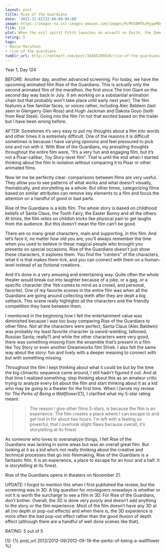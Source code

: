 ```yaml
---
layout: post
title: Rise of the Guardians
date: '2012-11-01T22:40:00-04:00'
image: https://images-na.ssl-images-amazon.com/images/M/MV5BMTkzMjgwMDg1M15BMl5BanBnXkFtZTcwMTgzNTI1OA@@._V1_UX182_CR0,0,182,268_AL_.jpg
film: 124
plot: When the evil spirit Pitch launches an assault on Earth, the Immortal Guardians team up to protect the innocence of children all around the world.
rating: 5
tags:
- Movie Marathon
- rise of the guardians
tumblr_url: http://reelmatt.com/post/34805289830/rise-of-the-guardians
---
```


Year 1, Day 124

BEFORE: Another day, another advanced screening. For today, we have the upcoming animated film Rise of the Guardians. This is actually only the second animated film of the marathon, the first since The Iron Giant on the second day way back in July. (I am working on a substantial animation chain but that probably won’t take place until early next year). The film features a few familiar faces, or voices rather, including Alec Baldwin (last seen in Glengarry Glen Ross) and Hugh Jackman and Dakota Goyo (both from Real Steel). Going into the film I’m not that excited based on the trailer but I have been wrong before.

AFTER: Sometimes it’s very easy to put my thoughts about a film into words and other times it is extremely difficult. One of the reasons it is difficult sometimes is because I have varying opinions and feel pressured to pick one and run with it. With Rise of the Guardians, my prevailing thoughts throughout the entire film were, “It’s a very fun and engaging film, but it’s not a Pixar-caliber, Toy Story-level film”. That is until the end when I started thinking about the film in isolation without comparing it to Pixar or other animated films.

Now let me be perfectly clear: comparisons between films are very useful. They allow you to see patterns of what works and what doesn’t visually, thematically, and storytelling as a whole. But other times, categorizing films based on similar attributes can remove key elements to a film and focus the attention on a handful of good or bad parts.

Rise of the Guardians is a kids film. The whole story is based on childhood beliefs of Santa Claus, the Tooth Fairy, the Easter Bunny and all the others. At times, the film relies on childish tricks like physical pain to get laughs from the audience. But this doesn’t mean the film can’t be good.

There are so many great characters, main and supporting, in this film. And let’s face it, no matter how old you are, you’ll always remember the time when you used to believe in these magical people who brought you presents on special occasions. Rise of the Guardians doesn’t just show these characters, it explores them. You find the “centers” of the characters, what it is that makes them tick, and you can connect with them on a human-level instead of as fictional creations.

And it’s done in a very amusing and entertaining way. Quite often the whole theater would break out into laughter because of a joke, or a gag, or a specific character (the Yeti comes to mind as a crowd, and personal, favorite). One of my favorite scenes in the entire film was when all the Guardians are going around collecting teeth after they are dealt a big setback. This scene really highlights all the characters and the friendly competition they have between them.

I mentioned in the beginning how I felt the entertainment value was diminished because I was too busy comparing Rise of the Guardians to other films. Not all the characters were perfect, Santa Claus (Alec Baldwin) was probably my least favorite character (a sword-wielding, tattooed, Russian Santa; really?) and while the other characters were very good, there was something missing from the ensemble that’s present in a film like Toy Story or even another Dreamworks film Shrek. I also felt the same way about the story: fun and lively with a deeper meaning to connect with but with something missing.

Throughout the film I kept thinking about what it could be but by the time the big climactic sequence came around, I still hadn’t figured it out. And at that time I realized something; stop thinking about this as an amateur critic trying to analyze every bit about the film and start thinking about it as a kid who may be going to a theater for the first time. When I [wrote my review for *The Perks of Being a Wallflower*][1], I clarified what my 5-star rating meant:

>>The reason I give other films 5-stars, is because the film is an experience. The film creates a place where I can escape to and get lost in for about two hours. I’m left with a feeling so powerful, that I overlook slight flaws because overall, it’s storytelling at its finest.

As someone who loves to overanalyze things, I felt Rise of the Guardians was lacking in some areas but was an overall great film. But looking at it as a kid who’s not really thinking about the creative and technical processes that go into filmmaking, Rise of the Guardians is a fantastic film. It is an experience, a place to escape for an hour and a half. It is storytelling at its finest.

Rise of the Guardians opens in theaters on November 21.

UPDATE: I forgot to mention this when I first published the review, but the screening was in 3D. A big question for moviegoers nowadays is whether or not it is worth the surcharge to see a film in 3D. For Rise of the Guardians, don’t bother. Overall, the 3D is done very poorly and doesn’t add anything to the story or the film experience. Most of the film doesn’t have any 3D at all (no depth or pop-out effects) and when there is, the 3D experience is more often the bad pop-out effect rather than the good illusion of depth effect (although there are a handful of well done scenes like that).

RATING: 5 out of 5

[1]: {% post_url 2012/2012-09/2012-09-19-the-perks-of-being-a-wallflower %}
